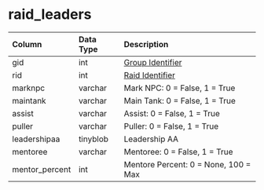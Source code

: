 # raid_leaders

| Column | Data Type | Description |
| :--- | :--- | :--- |
| gid | int | [Group Identifier](../../schema/groups/group_id.md) |
| rid | int | [Raid Identifier](raid_details.md) |
| marknpc | varchar | Mark NPC: 0 = False, 1 = True |
| maintank | varchar | Main Tank: 0 = False, 1 = True |
| assist | varchar | Assist: 0 = False, 1 = True |
| puller | varchar | Puller: 0 = False, 1 = True |
| leadershipaa | tinyblob | Leadership AA |
| mentoree | varchar | Mentoree: 0 = False, 1 = True |
| mentor_percent | int | Mentore Percent: 0 = None, 100 = Max |


